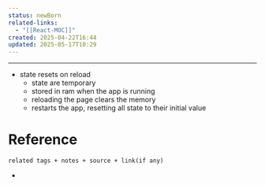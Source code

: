 ```yaml
---
status: newBorn
related-links:
  - "[[React-MOC]]"
created: 2025-04-22T16:44
updated: 2025-05-17T10:29
---
```

---

- state resets on reload
	- state are temporary
	- stored in ram when the app is running
	- reloading the page clears the memory
	- restarts the app, resetting all state to their initial value


# Reference
`related tags + notes + source + link(if any)`
 

- 